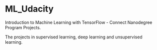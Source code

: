 # ML_Udacity
Introduction to Machine Learning with TensorFlow - Connect Nanodegree Program Projects.

The projects in supervised learning, deep learning and unsupervised learning.

